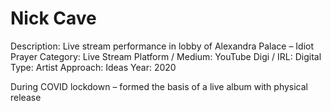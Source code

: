 # Nick Cave

Description: Live stream performance in lobby of Alexandra Palace – Idiot Prayer
Category: Live Stream
Platform / Medium: YouTube
Digi / IRL: Digital
Type: Artist
Approach: Ideas
Year: 2020

During COVID lockdown – formed the basis of a live album with physical release